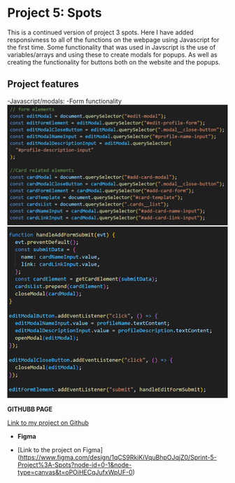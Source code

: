 # Project 5: Spots

This is a continued version of project 3 spots. Here I have added responsivness to all of the functions on the webpage using Javascript for the first time. Some functionality that was used in Javscript is the use of variables/arrays and using these to create modals for popups. As well as creating the functionality for buttons both on the website and the popups.

## Project features

-Javascript/modals:
-Form functionality
![Defining variables from html/css](./images/demo/defining-variables.png)
![Form example](./images/demo/form-functionality.png)

**GITHUBB PAGE**

[Link to my project on Github](https://samwaxman7.github.io/se_project_spots)

- **Figma**

- [Link to the project on Figma] (https://www.figma.com/design/1qCS9RkiKiVquBhpOJqjZ0/Sprint-5-Project%3A-Spots?node-id=0-1&node-type=canvas&t=oPOiHECqJufxWpUF-0)
